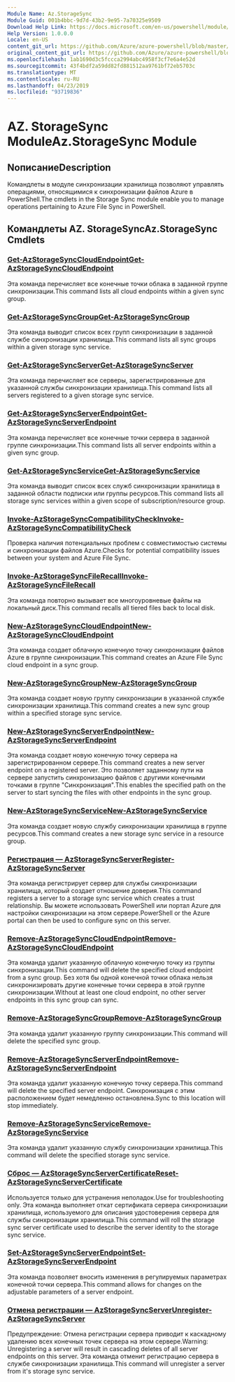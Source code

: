 ```yaml
---
Module Name: Az.StorageSync
Module Guid: 001b4bbc-9d7d-43b2-9e95-7a70325e9509
Download Help Link: https://docs.microsoft.com/en-us/powershell/module/az.storagesync
Help Version: 1.0.0.0
Locale: en-US
content_git_url: https://github.com/Azure/azure-powershell/blob/master/src/StorageSync/StorageSync/help/Az.StorageSync.md
original_content_git_url: https://github.com/Azure/azure-powershell/blob/master/src/StorageSync/StorageSync/help/Az.StorageSync.md
ms.openlocfilehash: 1ab1690d3c5fccca2994abc4958f3cf7e6a4e52d
ms.sourcegitcommit: 43f4bdf2a59dd82fd881512aa9761bf72eb5703c
ms.translationtype: MT
ms.contentlocale: ru-RU
ms.lasthandoff: 04/23/2019
ms.locfileid: "93719836"
---
```

# <span data-ttu-id="83069-101">AZ. StorageSync Module</span><span class="sxs-lookup"><span data-stu-id="83069-101">Az.StorageSync Module</span></span>
## <span data-ttu-id="83069-102">Nописание</span><span class="sxs-lookup"><span data-stu-id="83069-102">Description</span></span>
<span data-ttu-id="83069-103">Командлеты в модуле синхронизации хранилища позволяют управлять операциями, относящимися к синхронизации файлов Azure в PowerShell.</span><span class="sxs-lookup"><span data-stu-id="83069-103">The cmdlets in the Storage Sync module enable you to manage operations pertaining to Azure File Sync in PowerShell.</span></span>

## <span data-ttu-id="83069-104">Командлеты AZ. StorageSync</span><span class="sxs-lookup"><span data-stu-id="83069-104">Az.StorageSync Cmdlets</span></span>
### [<span data-ttu-id="83069-105">Get-AzStorageSyncCloudEndpoint</span><span class="sxs-lookup"><span data-stu-id="83069-105">Get-AzStorageSyncCloudEndpoint</span></span>](Get-AzStorageSyncCloudEndpoint.md)
<span data-ttu-id="83069-106">Эта команда перечисляет все конечные точки облака в заданной группе синхронизации.</span><span class="sxs-lookup"><span data-stu-id="83069-106">This command lists all cloud endpoints within a given sync group.</span></span>

### [<span data-ttu-id="83069-107">Get-AzStorageSyncGroup</span><span class="sxs-lookup"><span data-stu-id="83069-107">Get-AzStorageSyncGroup</span></span>](Get-AzStorageSyncGroup.md)
<span data-ttu-id="83069-108">Эта команда выводит список всех групп синхронизации в заданной службе синхронизации хранилища.</span><span class="sxs-lookup"><span data-stu-id="83069-108">This command lists all sync groups within a given storage sync service.</span></span>

### [<span data-ttu-id="83069-109">Get-AzStorageSyncServer</span><span class="sxs-lookup"><span data-stu-id="83069-109">Get-AzStorageSyncServer</span></span>](Get-AzStorageSyncServer.md)
<span data-ttu-id="83069-110">Эта команда перечисляет все серверы, зарегистрированные для указанной службы синхронизации хранилища.</span><span class="sxs-lookup"><span data-stu-id="83069-110">This command lists all servers registered to a given storage sync service.</span></span>

### [<span data-ttu-id="83069-111">Get-AzStorageSyncServerEndpoint</span><span class="sxs-lookup"><span data-stu-id="83069-111">Get-AzStorageSyncServerEndpoint</span></span>](Get-AzStorageSyncServerEndpoint.md)
<span data-ttu-id="83069-112">Эта команда перечисляет все конечные точки сервера в заданной группе синхронизации.</span><span class="sxs-lookup"><span data-stu-id="83069-112">This command lists all server endpoints within a given sync group.</span></span>

### [<span data-ttu-id="83069-113">Get-AzStorageSyncService</span><span class="sxs-lookup"><span data-stu-id="83069-113">Get-AzStorageSyncService</span></span>](Get-AzStorageSyncService.md)
<span data-ttu-id="83069-114">Эта команда выводит список всех служб синхронизации хранилища в заданной области подписки или группы ресурсов.</span><span class="sxs-lookup"><span data-stu-id="83069-114">This command lists all storage sync services within a given scope of subscription/resource group.</span></span>

### [<span data-ttu-id="83069-115">Invoke-AzStorageSyncCompatibilityCheck</span><span class="sxs-lookup"><span data-stu-id="83069-115">Invoke-AzStorageSyncCompatibilityCheck</span></span>](Invoke-AzStorageSyncCompatibilityCheck.md)
<span data-ttu-id="83069-116">Проверка наличия потенциальных проблем с совместимостью системы и синхронизации файлов Azure.</span><span class="sxs-lookup"><span data-stu-id="83069-116">Checks for potential compatibility issues between your system and Azure File Sync.</span></span>

### [<span data-ttu-id="83069-117">Invoke-AzStorageSyncFileRecall</span><span class="sxs-lookup"><span data-stu-id="83069-117">Invoke-AzStorageSyncFileRecall</span></span>](Invoke-AzStorageSyncFileRecall.md)
<span data-ttu-id="83069-118">Эта команда повторно вызывает все многоуровневые файлы на локальный диск.</span><span class="sxs-lookup"><span data-stu-id="83069-118">This command recalls all tiered files back to local disk.</span></span>

### [<span data-ttu-id="83069-119">New-AzStorageSyncCloudEndpoint</span><span class="sxs-lookup"><span data-stu-id="83069-119">New-AzStorageSyncCloudEndpoint</span></span>](New-AzStorageSyncCloudEndpoint.md)
<span data-ttu-id="83069-120">Эта команда создает облачную конечную точку синхронизации файлов Azure в группе синхронизации.</span><span class="sxs-lookup"><span data-stu-id="83069-120">This command creates an Azure File Sync cloud endpoint in a sync group.</span></span>

### [<span data-ttu-id="83069-121">New-AzStorageSyncGroup</span><span class="sxs-lookup"><span data-stu-id="83069-121">New-AzStorageSyncGroup</span></span>](New-AzStorageSyncGroup.md)
<span data-ttu-id="83069-122">Эта команда создает новую группу синхронизации в указанной службе синхронизации хранилища.</span><span class="sxs-lookup"><span data-stu-id="83069-122">This command creates a new sync group within a specified storage sync service.</span></span>

### [<span data-ttu-id="83069-123">New-AzStorageSyncServerEndpoint</span><span class="sxs-lookup"><span data-stu-id="83069-123">New-AzStorageSyncServerEndpoint</span></span>](New-AzStorageSyncServerEndpoint.md)
<span data-ttu-id="83069-124">Эта команда создает новую конечную точку сервера на зарегистрированном сервере.</span><span class="sxs-lookup"><span data-stu-id="83069-124">This command creates a new server endpoint on a registered server.</span></span> <span data-ttu-id="83069-125">Это позволяет заданному пути на сервере запустить синхронизацию файлов с другими конечными точками в группе "Синхронизация".</span><span class="sxs-lookup"><span data-stu-id="83069-125">This enables the specified path on the server to start syncing the files with other endpoints in the sync group.</span></span>

### [<span data-ttu-id="83069-126">New-AzStorageSyncService</span><span class="sxs-lookup"><span data-stu-id="83069-126">New-AzStorageSyncService</span></span>](New-AzStorageSyncService.md)
<span data-ttu-id="83069-127">Эта команда создает новую службу синхронизации хранилища в группе ресурсов.</span><span class="sxs-lookup"><span data-stu-id="83069-127">This command creates a new storage sync service in a resource group.</span></span>

### [<span data-ttu-id="83069-128">Регистрация — AzStorageSyncServer</span><span class="sxs-lookup"><span data-stu-id="83069-128">Register-AzStorageSyncServer</span></span>](Register-AzStorageSyncServer.md)
<span data-ttu-id="83069-129">Эта команда регистрирует сервер для службы синхронизации хранилища, который создает отношение доверия.</span><span class="sxs-lookup"><span data-stu-id="83069-129">This command registers a server to a storage sync service which creates a trust relationship.</span></span> <span data-ttu-id="83069-130">Вы можете использовать PowerShell или портал Azure для настройки синхронизации на этом сервере.</span><span class="sxs-lookup"><span data-stu-id="83069-130">PowerShell or the Azure portal can then be used to configure sync on this server.</span></span>

### [<span data-ttu-id="83069-131">Remove-AzStorageSyncCloudEndpoint</span><span class="sxs-lookup"><span data-stu-id="83069-131">Remove-AzStorageSyncCloudEndpoint</span></span>](Remove-AzStorageSyncCloudEndpoint.md)
<span data-ttu-id="83069-132">Эта команда удалит указанную облачную конечную точку из группы синхронизации.</span><span class="sxs-lookup"><span data-stu-id="83069-132">This command will delete the specified cloud endpoint from a sync group.</span></span> <span data-ttu-id="83069-133">Без хотя бы одной конечной точки облака нельзя синхронизировать другие конечные точки сервера в этой группе синхронизации.</span><span class="sxs-lookup"><span data-stu-id="83069-133">Without at least one cloud endpoint, no other server endpoints in this sync group can sync.</span></span>

### [<span data-ttu-id="83069-134">Remove-AzStorageSyncGroup</span><span class="sxs-lookup"><span data-stu-id="83069-134">Remove-AzStorageSyncGroup</span></span>](Remove-AzStorageSyncGroup.md)
<span data-ttu-id="83069-135">Эта команда удалит указанную группу синхронизации.</span><span class="sxs-lookup"><span data-stu-id="83069-135">This command will delete the specified sync group.</span></span>

### [<span data-ttu-id="83069-136">Remove-AzStorageSyncServerEndpoint</span><span class="sxs-lookup"><span data-stu-id="83069-136">Remove-AzStorageSyncServerEndpoint</span></span>](Remove-AzStorageSyncServerEndpoint.md)
<span data-ttu-id="83069-137">Эта команда удалит указанную конечную точку сервера.</span><span class="sxs-lookup"><span data-stu-id="83069-137">This command will delete the specified server endpoint.</span></span> <span data-ttu-id="83069-138">Синхронизация с этим расположением будет немедленно остановлена.</span><span class="sxs-lookup"><span data-stu-id="83069-138">Sync to this location will stop immediately.</span></span>

### [<span data-ttu-id="83069-139">Remove-AzStorageSyncService</span><span class="sxs-lookup"><span data-stu-id="83069-139">Remove-AzStorageSyncService</span></span>](Remove-AzStorageSyncService.md)
<span data-ttu-id="83069-140">Эта команда удалит указанную службу синхронизации хранилища.</span><span class="sxs-lookup"><span data-stu-id="83069-140">This command will delete the specified storage sync service.</span></span>

### [<span data-ttu-id="83069-141">Сброс — AzStorageSyncServerCertificate</span><span class="sxs-lookup"><span data-stu-id="83069-141">Reset-AzStorageSyncServerCertificate</span></span>](Reset-AzStorageSyncServerCertificate.md)
<span data-ttu-id="83069-142">Используется только для устранения неполадок.</span><span class="sxs-lookup"><span data-stu-id="83069-142">Use for troubleshooting only.</span></span> <span data-ttu-id="83069-143">Эта команда выполняет откат сертификата сервера синхронизации хранилища, используемого для описания удостоверения сервера для службы синхронизации хранилища.</span><span class="sxs-lookup"><span data-stu-id="83069-143">This command will roll the storage sync server certificate used to describe the server identity to the storage sync service.</span></span>

### [<span data-ttu-id="83069-144">Set-AzStorageSyncServerEndpoint</span><span class="sxs-lookup"><span data-stu-id="83069-144">Set-AzStorageSyncServerEndpoint</span></span>](Set-AzStorageSyncServerEndpoint.md)
<span data-ttu-id="83069-145">Эта команда позволяет вносить изменения в регулируемых параметрах конечной точки сервера.</span><span class="sxs-lookup"><span data-stu-id="83069-145">This command allows for changes on the adjustable parameters of a server endpoint.</span></span>

### [<span data-ttu-id="83069-146">Отмена регистрации — AzStorageSyncServer</span><span class="sxs-lookup"><span data-stu-id="83069-146">Unregister-AzStorageSyncServer</span></span>](Unregister-AzStorageSyncServer.md)
<span data-ttu-id="83069-147">Предупреждение: Отмена регистрации сервера приводит к каскадному удалению всех конечных точек сервера на этом сервере.</span><span class="sxs-lookup"><span data-stu-id="83069-147">Warning: Unregistering a server will result in cascading deletes of all server endpoints on this server.</span></span> <span data-ttu-id="83069-148">Эта команда отменит регистрацию сервера в службе синхронизации хранилища.</span><span class="sxs-lookup"><span data-stu-id="83069-148">This command will unregister a server from it's storage sync service.</span></span>